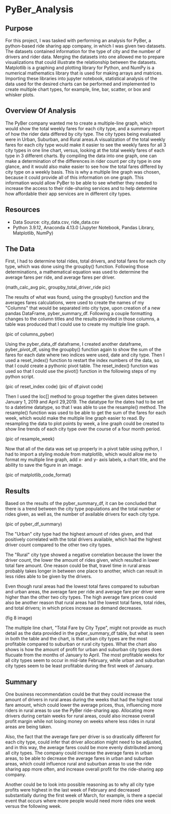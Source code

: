 # PyBer_Analysis

## Purpose
For this project, I was tasked with performing an analysis for PyBer, a python-based ride sharing app company, in which I was given two datasets. The datasets contained information for the type of city and the number of drivers and rider data. Merging the datasets into one allowed me to prepare visualizations that could illustrate the relationship between the datasets. Matplotlib is a graphing and plotting library for Python, and NumPy is a numerical mathematics library that is used for making arrays and matrices. Importing these libraries into jupyter notebook, statistical analysis of the data used for the desired charts can be performed and implemented to create multiple chart types, for example, line, bar, scatter, or box and whisker plots. 

## Overview Of Analysis 
The PyBer company wanted me to create a multiple-line graph, which would show the total weekly fares for each city type, and a summary report of how the rider data differed by city type. The city types being evaluated were in Urban, Suburban, and Rural areas.A visualization of the total weekly fares for each city type would make it easier to see the weekly fares for all 3 city types in one line chart, versus, looking at the total weekly fares of each type in 3 different charts. By compiling the data into one graph, one can make a determination of the differences in rider count per city type in one glance, and it would also make easier to see how the total fares differed by city type on a weekly basis. This is why a multiple line graph was chosen, because it could provide all of this information on one graph. This information would allow PyBer to be able to see whether they needed to increase the access to their ride-sharing services and to help determine how affordable their app services are in different city types. 

## Resources 
* Data Source: city_data.csv, ride_data.csv
* Python 3.9.12, Anaconda 4.13.0 (Jupyter Notebook, Pandas Library, Matplotlib, NumPy)

## The Data
First, I had to determine total rides, total drivers, and total fares for each city type, which was done using the groupby() function. Following those determinations, a mathematical equation was used to determine the average fares per ride, and average fares per driver. 

(math_calc_avg pic, groupby_total_driver_ride pic)

The results of what was found, using the groupby() function and the averages fares calculations, were used to create the names of my "Columns" that would be separated into city type, upon creation of a new pandas DataFrame, pyber_summary_df. Following a couple formatting changes to the column titles and the results provided in those columns, a table was produced that I could use to create my multiple line graph. 

(pic of columns_pyber)

Using the pyber_data_df dataframe, I created another dataframe, pyber_pivot_df, using the groupby() function again to show the sum of the fares for each date where two indices were used, date and city type. Then I used a reset_index() function to restart the index numbers of the data, so that I could create a pythonic pivot table. The reset_index() function was used so that I could use the pivot() function in the following steps of my python script. 

(pic of reset_index code)
(pic of df.pivot code) 

Then I used the loc[] method to group together the given dates between January 1, 2019 and April 29,2019. The datatype for the dates had to be set to a datetime datatype, so that I was able to use the resample() method. The resample() function was used to be able to get the sum of the fares for each week, which would make the multiple line graph easier to read. By resampling the data to plot points by week, a line graph could be created to show line trends of each city type over the course of a four month period. 

(pic of resample_week)

Now that all of the data was set up properly in a pivot table using python, I had to import a styling module from matplotlib, which would allow me to format my multiple line graph, add x- and y- axis labels, a chart title, and the ability to save the figure in an image. 

(pic of matplotlib_code_format)

## Results

Based on the results of the pyber_summary_df, it can be concluded that there is a trend between the city type populations and the total number or rides given, as well as, the number of available drivers for each city type. 

(pic of pyber_df_summary)

The "Urban" city type had the highest amount of rides given, and that positively correlated with the total drivers available, which had the highest driver count compared to the other two city types.

The "Rural" city type showed a negative correlation because the lower the driver count, the lower the amount of rides given, which resulted in lower total fare amount. One reason could be that, travel time in rural areas probably takes longer in between one place to another, which can result in less rides able to be given by the drivers.

Even though rural areas had the lowest total fares compared to suburban and urban areas, the average fare per ride and average fare per driver were higher than the other two city types. The high average fare prices could also be another reason that rural areas had the lowest total fares, total rides, and total drivers; in which prices increase as demand decreases. 

(fig 8 image)

The multiple line chart, "Total Fare by City Type", might not provide as much detail as the data provided in the pyber_summary_df table, but what is seen in both the table and the chart, is that urban city types are the most profitable compared to suburban or rural city types. What the chart also shows is how the amount of profit for urban and suburban city types does flucuate from the months of January to April. The most profitable weeks for all city types seem to occur in mid-late February, while urban and suburban city types seem to be least profitable during the first week of January.



## Summary

One business recommendation could be that they could increase the amount of drivers in rural areas during the weeks that had the highest total fare amount, which could lower the average prices, thus, influencing more riders in rural areas to use the PyBer ride-sharing app. Allocating more drivers during certain weeks for rural areas, could also increase overall profit margin while not losing money on weeks where less rides in rural areas are being taken.

Also, the fact that the average fare per driver is so drastically different for each city type, could infer that driver allocation might need to be adjusted, and in this way, the average fares could be more evenly distributed among all city types. The company could increase the average fares in urban areas, to be able to decrease the average fares in urban and suburban areas, which could influence rural and suburban areas to use the ride sharing app more often, and increase overall profit for the ride-sharing app company. 

Another could be to look into possible reasoning as to why all city type profits were highest in the last week of February and decreased substantially during the first week of March, for example, is there a special event that occurs where more people would need more rides one week versus the following week. 

 
